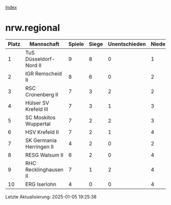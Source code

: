 [Index](./README.md)

# nrw.regional

| Platz |  Mannschaft |  Spiele |  Siege |  Unentschieden |  Niederlagen |  Tore |  Differenz |  Punkte | 
| --- |  --- |  --- |  --- |  --- |  --- |  --- |  --- |  --- |  
|  1 |   TuS Düsseldorf-Nord II |   9 |   8 |   0 |   1 |   57:33 |   24 |   24 |  
|  2 |   IGR Remscheid II |   8 |   6 |   0 |   2 |   55:31 |   24 |   18 |  
|  3 |   RSC Cronenberg II |   7 |   3 |   2 |   2 |   38:32 |   6 |   11 |  
|  4 |   Hülser SV Krefeld III |   7 |   3 |   1 |   3 |   32:46 |   -14 |   10 |  
|  5 |   SC Moskitos Wuppertal |   7 |   2 |   2 |   3 |   40:42 |   -2 |   8 |  
|  6 |   HSV Krefeld II |   7 |   2 |   1 |   4 |   32:33 |   -1 |   7 |  
|  7 |   SK Germania Herringen II |   4 |   2 |   0 |   2 |   26:19 |   7 |   6 |  
|  8 |   RESG Walsum II |   6 |   2 |   0 |   4 |   27:51 |   -24 |   6 |  
|  9 |   RHC Recklinghausen II |   7 |   1 |   2 |   4 |   27:35 |   -8 |   5 |  
|  10 |   ERG Iserlohn |   4 |   0 |   0 |   4 |   13:25 |   -12 |   0 |  


Letzte Aktualisierung: 2025-01-05 19:25:38